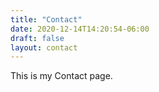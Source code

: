 ```yaml
---
title: "Contact"
date: 2020-12-14T14:20:54-06:00
draft: false
layout: contact
---
```


This is my Contact page.
